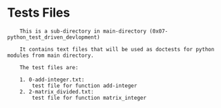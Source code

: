 Tests Files
===========

		This is a sub-directory in main-directory (0x07-python_test_driven_devlopment)

		It contains text files that will be used as doctests for python modules from main directory.

		The test files are:

		1. 0-add-integer.txt:
			test file for function add-integer
		2. 2-matrix_divided.txt:
			test file for function matrix_integer
